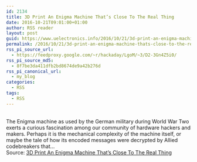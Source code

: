 ```yaml
---
id: 2134
title: 3D Print An Enigma Machine That’s Close To The Real Thing
date: 2016-10-21T09:01:00+01:00
author: RSS reader
layout: post
guid: https://www.uelectronics.info/2016/10/21/3d-print-an-enigma-machine-thats-close-to-the-real-thing/
permalink: /2016/10/21/3d-print-an-enigma-machine-thats-close-to-the-real-thing/
rss_pi_source_url:
  - https://feedproxy.google.com/~r/hackaday/LgoM/~3/D2-3Gn4Z5i0/
rss_pi_source_md5:
  - 8f7be3da411dfb2bd8674de9a42b276d
rss_pi_canonical_url:
  - my_blog
categories:
  - RSS
tags:
  - RSS
---
```

&#013;  
The Enigma machine as used by the German military during World War Two exerts a curious fascination among our community of hardware hackers and makers. Perhaps it is the mechanical complexity of the machine itself, or maybe the tale of how its encoded messages were decrypted by Allied codebreakers that…&#013;  
Source: <a href="https://feedproxy.google.com/~r/hackaday/LgoM/~3/D2-3Gn4Z5i0/" target="_blank">3D Print An Enigma Machine That’s Close To The Real Thing</a>